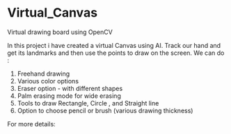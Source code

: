 # Virtual_Canvas
Virtual drawing board using OpenCV


In this project i have created a virtual Canvas using AI.
Track our hand and get its landmarks and then use the points to draw on the screen. 
We can do :
1. Freehand drawing
2. Various color options
3. Eraser option - with different shapes
4. Palm erasing mode for wide erasing 
5. Tools to draw Rectangle, Circle , and Straight line
6. Option to choose pencil or brush (various drawing thickness)

For more details:  
